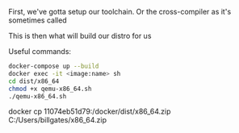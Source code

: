 First, we've gotta setup our toolchain. Or the cross-compiler as it's sometimes called

This is then what will build our distro for us


Useful commands:
```bash
docker-compose up --build
docker exec -it <image:name> sh
cd dist/x86_64
chmod +x qemu-x86_64.sh
./qemu-x86_64.sh
```

docker cp 11074eb51d79:/docker/dist/x86_64.zip C:/Users/billgates/x86_64.zip
